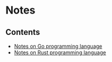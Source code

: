 # Notes

## Contents

- [Notes on Go programming language](programming-languages/golang.md)
- [Notes on Rust programming language](programming-languages/rust.md)
